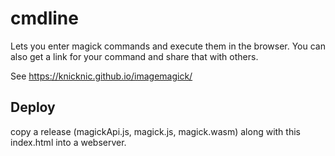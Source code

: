 # cmdline
Lets you enter magick commands and execute them in the browser. You can also get a link for your command and share that with others.

See https://knicknic.github.io/imagemagick/

## Deploy
copy a release (magickApi.js, magick.js, magick.wasm) along with this index.html into a webserver.
